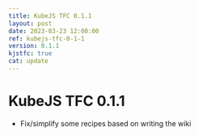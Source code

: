 ```yaml
---
title: KubeJS TFC 0.1.1
layout: post
date: 2023-03-23 12:00:00
ref: kubejs-tfc-0-1-1
version: 0.1.1
kjstfc: true
cat: update
---
```


# KubeJS TFC 0.1.1

- Fix/simplify some recipes based on writing the wiki
